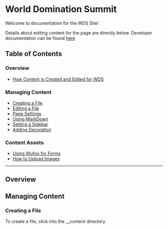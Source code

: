 World Domination Summit
=======================

Welcome to documentation for the WDS Site!

Details about editing content for the page are directly below. Developer documentation 
can be found [here](https://github.com/nickyhajal/world-domination-summit/wiki)

## Table of Contents

### Overview

* [How Content is Created and Edited for WDS](#overview)

### Managing Content

* [Creating a File](#creating-a-file)
* [Editing a File](#editing-a-file)
* [Page Settings](#page-settings)
* [Using MarkDown](#using-markdown)
* [Setting a Sidebar](#setting-a-sidebar)
* [Adding Decoration](#adding-decoration)

### Content Assets

* [Using Wufoo for Forms](#using-wufoo)
* [How to Upload Images](#uploading-images)

---------------------------------------

## Overview

## Managing Content

### Creating a File

To create a file, click into the ___content_ directory.
